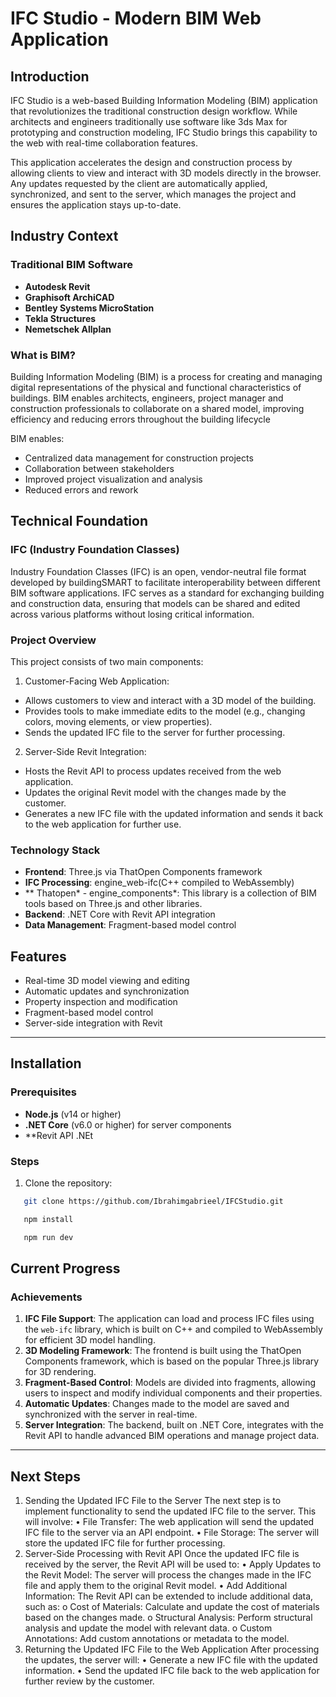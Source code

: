 # IFC Studio - Modern BIM Web Application

## Introduction

IFC Studio is a web-based Building Information Modeling (BIM) application that revolutionizes the traditional construction design workflow. While architects and engineers traditionally use software like 3ds Max for prototyping and construction modeling, IFC Studio brings this capability to the web with real-time collaboration features.

This application accelerates the design and construction process by allowing clients to view and interact with 3D models directly in the browser. Any updates requested by the client are automatically applied, synchronized, and sent to the server, which manages the project and ensures the application stays up-to-date.

## Industry Context

### Traditional BIM Software
- **Autodesk Revit**
- **Graphisoft ArchiCAD**
- **Bentley Systems MicroStation**
- **Tekla Structures**
- **Nemetschek Allplan**

### What is BIM?
Building Information Modeling (BIM) is a process for creating and managing digital representations of the physical and functional characteristics of buildings. BIM enables architects, engineers, project manager  and construction professionals to collaborate on a shared model, improving efficiency and reducing errors throughout the building lifecycle

BIM enables:
- Centralized data management for construction projects
- Collaboration between stakeholders
- Improved project visualization and analysis
- Reduced errors and rework

## Technical Foundation

### IFC (Industry Foundation Classes)
Industry Foundation Classes (IFC) is an open, vendor-neutral file format developed by buildingSMART to facilitate interoperability between different BIM software applications. IFC serves as a standard for exchanging building and construction data, ensuring that models can be shared and edited across various platforms without losing critical information.

### Project Overview
This project consists of two main components:
1. Customer-Facing Web Application:
- Allows customers to view and interact with a 3D model of the building.
- Provides tools to make immediate edits to the model (e.g., changing colors, moving elements, or view properties).
- Sends the updated IFC file to the server for further processing.
2. Server-Side Revit Integration:
- Hosts the Revit API to process updates received from the web application.
- Updates the original Revit model with the changes made by the customer.
- Generates a new IFC file with the updated information and sends it back to the web application for further use.

### Technology Stack
- **Frontend**: Three.js via ThatOpen Components framework
- **IFC Processing**: engine_web-ifc(C++ compiled to WebAssembly)
- ** Thatopen* - engine_components*: This library is a collection of BIM tools based on Three.js and other libraries.
- **Backend**: .NET Core with Revit API integration
- **Data Management**: Fragment-based model control

## Features
- Real-time 3D model viewing and editing
- Automatic updates and synchronization
- Property inspection and modification
- Fragment-based model control
- Server-side integration with Revit

---
## Installation

### Prerequisites
- **Node.js** (v14 or higher)
- **.NET Core** (v6.0 or higher) for server components
- **Revit API .NEt
  

### Steps
1. Clone the repository:

```bash
   git clone https://github.com/Ibrahimgabrieel/IFCStudio.git
  ```
 ```bash
    npm install
  ```
```bash
   npm run dev
  ```

   
## Current Progress

### Achievements
1. **IFC File Support**: The application can load and process IFC files using the `web-ifc` library, which is built on C++ and compiled to WebAssembly for efficient 3D model handling.
2. **3D Modeling Framework**: The frontend is built using the ThatOpen Components framework, which is based on the popular Three.js library for 3D rendering.
3. **Fragment-Based Control**: Models are divided into fragments, allowing users to inspect and modify individual components and their properties.
4. **Automatic Updates**: Changes made to the model are saved and synchronized with the server in real-time.
5. **Server Integration**: The backend, built on .NET Core, integrates with the Revit API to handle advanced BIM operations and manage project data.

---
## Next Steps
1. Sending the Updated IFC File to the Server
The next step is to implement functionality to send the updated IFC file to the server. This will involve:
•	File Transfer: The web application will send the updated IFC file to the server via an API endpoint.
•	File Storage: The server will store the updated IFC file for further processing.
2. Server-Side Processing with Revit API
Once the updated IFC file is received by the server, the Revit API will be used to:
•	Apply Updates to the Revit Model: The server will process the changes made in the IFC file and apply them to the original Revit model.
•	Add Additional Information: The Revit API can be extended to include additional data, such as: 
o	Cost of Materials: Calculate and update the cost of materials based on the changes made.
o	Structural Analysis: Perform structural analysis and update the model with relevant data.
o	Custom Annotations: Add custom annotations or metadata to the model.
3. Returning the Updated IFC File to the Web Application
After processing the updates, the server will:
•	Generate a new IFC file with the updated information.
•	Send the updated IFC file back to the web application for further review by the customer.




